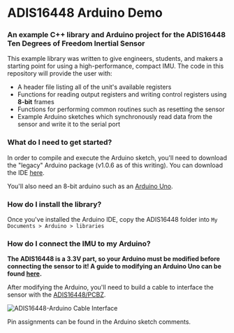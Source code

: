 # ADIS16448 Arduino Demo
### An example C++ library and Arduino project for the ADIS16448 Ten Degrees of Freedom Inertial Sensor

This example library was written to give engineers, students, and makers a starting point for using a high-performance, compact IMU. The code in this repository will provide the user with:
- A header file listing all of the unit's available registers
- Functions for reading output registers and writing control registers using **8-bit** frames
- Functions for performing common routines such as resetting the sensor
- Example Arduino sketches which synchronously read data from the sensor and write it to the serial port

### What do I need to get started?

In order to compile and execute the Arduino sketch, you'll need to download the "legacy" Arduino package (v1.0.6 as of this writing). You can download the IDE [here](http://arduino.cc/download.php?f=/arduino-1.0.6-windows.zip).

You'll also need an 8-bit arduino such as an [Arduino Uno](http://www.arduino.cc/en/Main/ArduinoBoardUno).

### How do I install the library?

Once you've installed the Arduino IDE, copy the ADIS16448 folder into `My Documents > Arduino > libraries`

### How do I connect the IMU to my Arduino?

**The ADIS16448 is a 3.3V part, so your Arduino must be modified before connecting the sensor to it! A guide to modifying an Arduino Uno can be found [here](https://learn.adafruit.com/arduino-tips-tricks-and-techniques/3-3v-conversion).**

After modifying the Arduino, you'll need to build a cable to interface the sensor with the [ADIS16448/PCBZ](http://www.analog.com/en/design-center/evaluation-hardware-and-software/evaluation-boards-kits/eval-adis16448.html#eb-overview).

![ADIS16448-Arduino Cable Interface](https://raw.githubusercontent.com/juchong/ADIS16448-Arduino-Demo/master/setup_pictures/IMG_4569.JPG)

Pin assignments can be found in the Arduino sketch comments.
